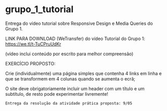 # grupo_1_tutorial
Entrega do vídeo tutorial sobre Responsive Design e Media Queries do Grupo 1.



LINK PARA DOWNLOAD (WeTransfer) do vídeo Tutorial do Grupo 1: https://we.tl/t-TuCPruUdKr

(vídeo inclui conteúdo por escrito para melhor compreensão)


EXERCÍCIO PROPOSTO:

  Crie (individualmente) uma página simples que contenha 4 links em linha e que se transformem em 4 colunas quando se aumenta o ecrã;
  
  O site deve obrigatoriamente incluir um header com um título e um subtítulo, de resto pode experimentar livremente!

    Entrega da resolução da atividade prática proposta: 9/05
